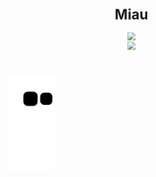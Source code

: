 <!--Title -->
<h1 align="center">
  Miau
</h1>

<div align="center">
  <a href="https://github.com/Andra-sun">
  <img height="180em" src="https://github-readme-stats.vercel.app/api?username=Andra-sun&show_icons=true&theme=dracula&include_all_commits=true&count_private=true"/></a>
</div>




<!-- Introduction -->


<div align="center">
  <a href="https://github.com/Andra-sun">
  <img height="180em" src="https://github-readme-stats.vercel.app/api/top-langs/?username=Ansra-sun&layout=compact&langs_count=7&theme=dracula"/></a>
</div>
<br><br>


![Snake animation](https://github.com/wendellast/wendellast/blob/output/github-contribution-grid-snake.svg)
